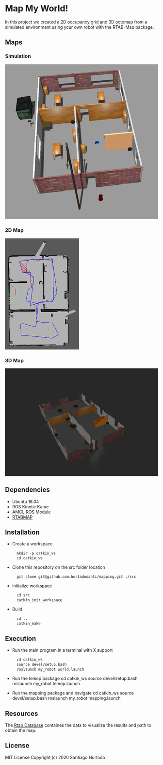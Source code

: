 # Map My World!
In this project we created a 2D occupancy grid and 3D octomap from a simulated environment using your own robot with the RTAB-Map package.

## Maps

### Simulation
![world](./resources/world.png)

### 2D Map
![map](./resources/2d_map.png)

### 3D Map
![3D](./resources/3d_map.png)



## Dependencies
- Ubuntu 16.04
- ROS Kinetic Kame
- [AMCL](http://wiki.ros.org/amcl) ROS Module
- [RTABMAP](http://wiki.ros.org/rtabmap_ros)


## Installation
- Create a workspace

        mkdir -p catkin_ws
        cd catkin_ws

- Clone this repository on the src folder location
  
        git clone git@github.com:hurtadosanti/mapping.git ./src

- Initialize workspace
        
        cd src
        catkin_init_workspace

- Build
  
        cd ..
        catkin_make

## Execution

- Run the main program in a terminal with X support
  
        cd catkin_ws
        source devel/setup.bash
        roslaunch my_robot world.launch

- Run the teleop package
        cd catkin_ws
        source devel/setup.bash
        roslaunch my_robot teleop.launch

- Run the mapping package and navigate
        cd catkin_ws
        source devel/setup.bash
        roslaunch my_robot mapping.launch

## Resources
The [Rtab Database](./resources/rtabmap.db.tar.xz) containes the data to visualize the results and path to obtain the map.

## License
MIT License Copyright (c) 2020 Santiago Hurtado

